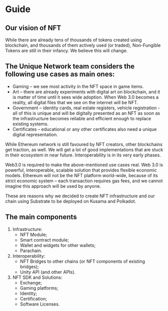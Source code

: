 # Guide

## Our vision of NFT

While there are already tens of thousands of tokens created using blockchain, and thousands of them actively used (or traded), Non-Fungible Tokens are still in their infancy. We believe this will change.

## The Unique Network team considers the following use cases as main ones: 

* Gaming – we see most activity in the NFT space in game items. 
* Art – there are already experiments with digital art on blockchain, and it is matter of time until it sees wide adoption. When Web 3.0 becomes a reality, all digital files that we see on the internet will be NFT. 
* Government – identity cards, real estate registers, vehicle registration - all of this is unique and will be digitally presented as an NFT as soon as the infrastructure becomes reliable and efficient enough to replace existing systems.
* Certificates – educational or any other certificates also need a unique digital representation.

While Ethereum network is still favoured by NFT creators, other blockchains get traction, as well. We will get a lot of good implementations that are stuck in their ecosystem in near future. Interoperability is in its very early phases.

Web3.0 is required to make the above-mentioned use cases real. Web 3.0 is powerful, interoperable, scalable solution that provides flexible economic models. Ethereum will not be the NFT platform world-wide, because of its strict economic system – each transaction requires gas fees, and we cannot imagine this approach will be used by anyone.

These are reasons why we decided to create NFT infrastructure and our chain using Substrate to be deployed on Kusama and Polkadot.

## The main components

1. Infrastructure:
   * NFT Module;
   * Smart contract module;
   * Wallet and widgets for other wallets;
   * Parachain.
2. Interoperability:
   * NFT Bridges to other chains (or NFT components of existing bridges);
   * Unity API (and other APIs).
3. NFT SDK and Solutions:
   * Exchange;
   * Gaming platforms;
   * Identity;
   * Certification;
   * Software Licenses.